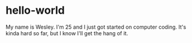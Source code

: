 # hello-world

My name is Wesley. I'm 25 and I just got started on computer coding. It's kinda hard so far, but I know I'll get the hang of it.
